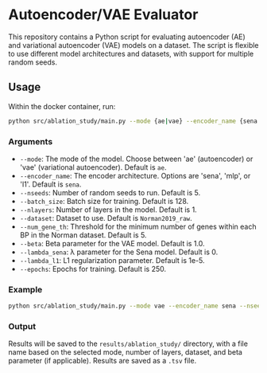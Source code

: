 
# Autoencoder/VAE Evaluator

This repository contains a Python script for evaluating autoencoder (AE) and variational autoencoder (VAE) models on a dataset. The script is flexible to use different model architectures and datasets, with support for multiple random seeds.

## Usage

Within the docker container, run:

```bash
python src/ablation_study/main.py --mode {ae|vae} --encoder_name {sena|mlp|l1} [other options]
```

### Arguments

- `--mode`: The mode of the model. Choose between 'ae' (autoencoder) or 'vae' (variational autoencoder). Default is `ae`.
- `--encoder_name`: The encoder architecture. Options are 'sena', 'mlp', or 'l1'. Default is `sena`.
- `--nseeds`: Number of random seeds to run. Default is 5.
- `--batch_size`: Batch size for training. Default is 128.
- `--nlayers`: Number of layers in the model. Default is 1.
- `--dataset`: Dataset to use. Default is `Norman2019_raw`.
- `--num_gene_th`: Threshold for the minimum number of genes within each BP in the Norman dataset. Default is 5.
- `--beta`: Beta parameter for the VAE model. Default is 1.0.
- `--lambda_sena`: λ parameter for the Sena model. Default is 0.
- `--lambda_l1`: L1 regularization parameter. Default is 1e-5.
- `--epochs`: Epochs for training. Default is 250.

### Example

```bash
python src/ablation_study/main.py --mode vae --encoder_name sena --nseeds 3 --nlayers 2 --dataset Norman2019_raw
```

### Output

Results will be saved to the `results/ablation_study/` directory, with a file name based on the selected mode, number of layers, dataset, and beta parameter (if applicable). Results are saved as a `.tsv` file.
